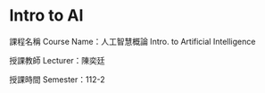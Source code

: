 # Intro to AI
課程名稱 Course Name：人工智慧概論 Intro. to Artificial Intelligence

授課教師 Lecturer：陳奕廷

授課時間 Semester：112-2
